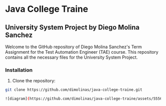 # Java College Traine
## University System Project by Diego Molina Sanchez

Welcome to the GitHub repository of Diego Molina Sanchez's Term Assignment for the Test Automation Engineer (TAE) course. This repository contains all the necessary files for the University System Project.

### Installation

1. Clone the repository:
```bash
git clone https://github.com/dimolinas/java-college-traine.git

![diagram](https://github.com/dimolinas/java-college-traine/assets/55567041/6ec288b1-89da-48ae-84a1-632335da206a)
